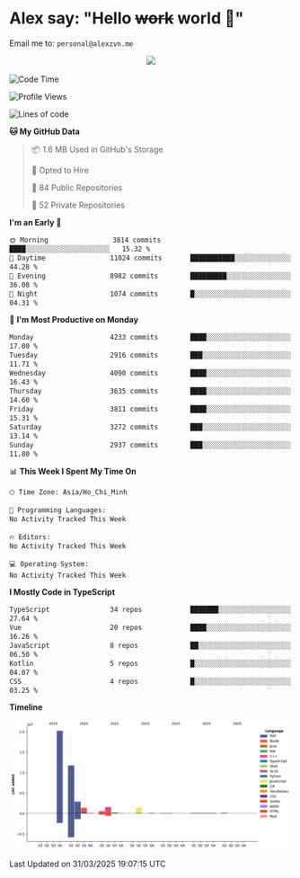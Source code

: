 # Alex say: "Hello ~~work~~ world 🐾"
Email me to: `personal@alexzvn.me`


<p align=center>
  <a href="https://skillicons.dev">
    <img src="https://skillicons.dev/icons?i=ts,js,php,nodejs,bun,vue,nuxt,react,svelte,tauri,laravel,rust,mongodb,docker,electron,redis,rabbitmq,tailwind,git,cloudflare,elysia,mysql,nginx,rollupjs,sentry,ubuntu,yarn,html,css,vite" />
  </a>
</p>

<!--START_SECTION:waka-->
![Code Time](http://img.shields.io/badge/Code%20Time-1%2C066%20hrs%2055%20mins-blue)

![Profile Views](http://img.shields.io/badge/Profile%20Views-0-blue)

![Lines of code](https://img.shields.io/badge/From%20Hello%20World%20I%27ve%20Written-40.7%20million%20lines%20of%20code-blue)

**🐱 My GitHub Data** 

> 📦 1.6 MB Used in GitHub's Storage 
 > 
> 💼 Opted to Hire
 > 
> 📜 84 Public Repositories 
 > 
> 🔑 52 Private Repositories 
 > 
**I'm an Early 🐤** 

```text
🌞 Morning                3814 commits        ████░░░░░░░░░░░░░░░░░░░░░   15.32 % 
🌆 Daytime                11024 commits       ███████████░░░░░░░░░░░░░░   44.28 % 
🌃 Evening                8982 commits        █████████░░░░░░░░░░░░░░░░   36.08 % 
🌙 Night                  1074 commits        █░░░░░░░░░░░░░░░░░░░░░░░░   04.31 % 
```
📅 **I'm Most Productive on Monday** 

```text
Monday                   4233 commits        ████░░░░░░░░░░░░░░░░░░░░░   17.00 % 
Tuesday                  2916 commits        ███░░░░░░░░░░░░░░░░░░░░░░   11.71 % 
Wednesday                4090 commits        ████░░░░░░░░░░░░░░░░░░░░░   16.43 % 
Thursday                 3635 commits        ████░░░░░░░░░░░░░░░░░░░░░   14.60 % 
Friday                   3811 commits        ████░░░░░░░░░░░░░░░░░░░░░   15.31 % 
Saturday                 3272 commits        ███░░░░░░░░░░░░░░░░░░░░░░   13.14 % 
Sunday                   2937 commits        ███░░░░░░░░░░░░░░░░░░░░░░   11.80 % 
```


📊 **This Week I Spent My Time On** 

```text
🕑︎ Time Zone: Asia/Ho_Chi_Minh

💬 Programming Languages: 
No Activity Tracked This Week

🔥 Editors: 
No Activity Tracked This Week

💻 Operating System: 
No Activity Tracked This Week
```

**I Mostly Code in TypeScript** 

```text
TypeScript               34 repos            ███████░░░░░░░░░░░░░░░░░░   27.64 % 
Vue                      20 repos            ████░░░░░░░░░░░░░░░░░░░░░   16.26 % 
JavaScript               8 repos             ██░░░░░░░░░░░░░░░░░░░░░░░   06.50 % 
Kotlin                   5 repos             █░░░░░░░░░░░░░░░░░░░░░░░░   04.07 % 
CSS                      4 repos             █░░░░░░░░░░░░░░░░░░░░░░░░   03.25 % 
```



**Timeline**

![Lines of Code chart](https://raw.githubusercontent.com/alexzvn/alexzvn/main/assets/bar_graph.png)


 Last Updated on 31/03/2025 19:07:15 UTC
<!--END_SECTION:waka-->
